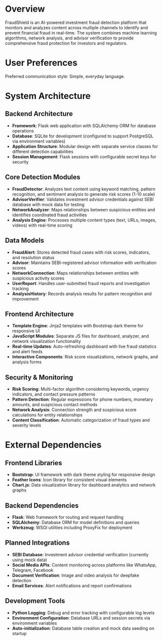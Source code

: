 # Overview

FraudShield is an AI-powered investment fraud detection platform that monitors and analyzes content across multiple channels to identify and prevent financial fraud in real-time. The system combines machine learning algorithms, network analysis, and advisor verification to provide comprehensive fraud protection for investors and regulators.

# User Preferences

Preferred communication style: Simple, everyday language.

# System Architecture

## Backend Architecture
- **Framework**: Flask web application with SQLAlchemy ORM for database operations
- **Database**: SQLite for development (configured to support PostgreSQL via environment variables)
- **Application Structure**: Modular design with separate service classes for different detection capabilities
- **Session Management**: Flask sessions with configurable secret keys for security

## Core Detection Modules
- **FraudDetector**: Analyzes text content using keyword matching, pattern recognition, and sentiment analysis to generate risk scores (1-10 scale)
- **AdvisorVerifier**: Validates investment advisor credentials against SEBI database with mock data for testing
- **NetworkAnalyzer**: Maps relationships between suspicious entities and identifies coordinated fraud activities
- **Analysis Engine**: Processes multiple content types (text, URLs, images, videos) with real-time scoring

## Data Models
- **FraudAlert**: Stores detected fraud cases with risk scores, indicators, and resolution status
- **Advisor**: Maintains SEBI-registered advisor information with verification scores
- **NetworkConnection**: Maps relationships between entities with suspicious activity scores
- **UserReport**: Handles user-submitted fraud reports and investigation tracking
- **AnalysisHistory**: Records analysis results for pattern recognition and improvement

## Frontend Architecture
- **Template Engine**: Jinja2 templates with Bootstrap dark theme for responsive UI
- **JavaScript Modules**: Separate JS files for dashboard, analyzer, and network visualization functionality
- **Real-time Updates**: Auto-refreshing dashboard with live fraud statistics and alert feeds
- **Interactive Components**: Risk score visualizations, network graphs, and analysis forms

## Security & Monitoring
- **Risk Scoring**: Multi-factor algorithm considering keywords, urgency indicators, and contact pressure patterns
- **Pattern Detection**: Regular expressions for phone numbers, monetary amounts, and suspicious contact methods
- **Network Analysis**: Connection strength and suspicious score calculations for entity relationships
- **Content Classification**: Automatic categorization of fraud types and severity levels

# External Dependencies

## Frontend Libraries
- **Bootstrap**: UI framework with dark theme styling for responsive design
- **Feather Icons**: Icon library for consistent visual elements
- **Chart.js**: Data visualization library for dashboard analytics and network graphs

## Backend Dependencies
- **Flask**: Web framework for routing and request handling
- **SQLAlchemy**: Database ORM for model definitions and queries
- **Werkzeug**: WSGI utilities including ProxyFix for deployment

## Planned Integrations
- **SEBI Database**: Investment advisor credential verification (currently using mock data)
- **Social Media APIs**: Content monitoring across platforms like WhatsApp, Telegram, Facebook
- **Document Verification**: Image and video analysis for deepfake detection
- **Email Services**: Alert notifications and report confirmations

## Development Tools
- **Python Logging**: Debug and error tracking with configurable log levels
- **Environment Configuration**: Database URLs and session secrets via environment variables
- **Auto-initialization**: Database table creation and mock data seeding on startup